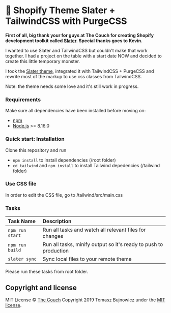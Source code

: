 # 🚀 Shopify Theme Slater + TailwindCSS with PurgeCSS

**First of all, big thank your for guys at The Couch for creating Shopify development toolkit called [Slater](https://github.com/the-couch/slater). Special thanks goes to Kevin.**

I wanted to use Slater and TailwindCSS but couldn't make that work together. I had a project on the table with a start date NOW and decided to create this little temporary monster.

I took the [Slater theme](https://github.com/the-couch/slater), integrated it with TailwindCSS + PurgeCSS and rewrite most of the markup to use css classes from TailwindCSS.

Note: the theme needs some love and it's still work in progress.

### Requirements
Make sure all dependencies have been installed before moving on:

* [npm](https://www.npmjs.com/get-npm)
* [Node.js](https://nodejs.org/en/download/) >= 8.16.0

### Quick start: Installation
Clone this repository and run
- `npm install` to install dependencies (/root folder)
- `cd tailwind` and `npm install` to install Tailwind depedencies (/tailwind folder)

### Use CSS file
In order to edit the CSS file, go to /tailwind/src/main.css

### Tasks
| Task Name | Description
| :------------- | :------------- |
| `npm run start` | Run all tasks and watch all relevant files for changes
| `npm run build` | Run all tasks, minify output so it's ready to push to production 
| `slater sync` | Sync local files to your remote theme

Please run these tasks from root folder.

## Copyright and license
MIT License © [The Couch](https://thecouch.nyc)
Copyright 2019 Tomasz Bujnowicz under the [MIT license](http://opensource.org/licenses/MIT).

